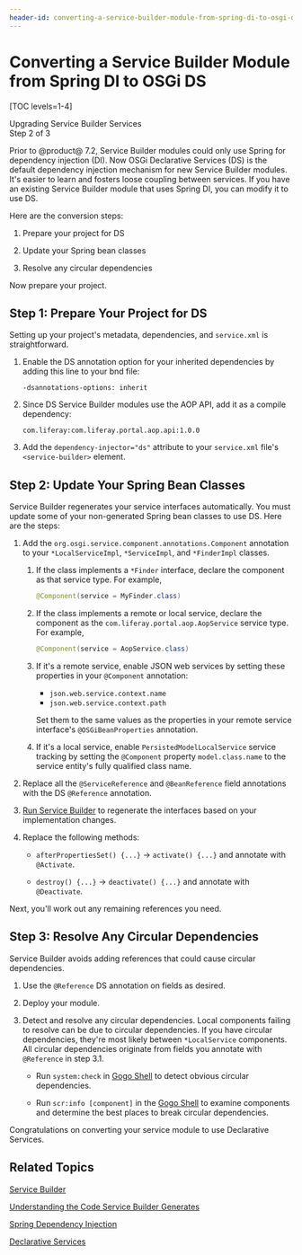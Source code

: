 ```yaml
---
header-id: converting-a-service-builder-module-from-spring-di-to-osgi-ds
---
```


# Converting a Service Builder Module from Spring DI to OSGi DS

[TOC levels=1-4]

<div class="learn-path-step">
    <p>Upgrading Service Builder Services<br>Step 2 of 3</p>
</div>

Prior to @product@ 7.2, Service Builder modules could only use Spring for
dependency injection (DI). Now OSGi Declarative Services (DS) is the default
dependency injection mechanism for new Service Builder modules. It's easier to
learn and fosters loose coupling between services. If you have an existing
Service Builder module that uses Spring DI, you can modify it to use DS. 

Here are the conversion steps:

1.  Prepare your project for DS 

2.  Update your Spring bean classes 

3.  Resolve any circular dependencies 

Now prepare your project. 

## Step 1: Prepare Your Project for DS 

Setting up your project's metadata, dependencies, and `service.xml` is
straightforward. 

1.  Enable the DS annotation option for your inherited dependencies by adding 
    this line to your bnd file:

    ```
    -dsannotations-options: inherit
    ```
    
2.  Since DS Service Builder modules use the AOP API, add it as a compile 
    dependency: 

    ```
    com.liferay:com.liferay.portal.aop.api:1.0.0
    ```

3.  Add the `dependency-injector="ds"` attribute to your `service.xml` file's 
    `<service-builder>` element. 

## Step 2: Update Your Spring Bean Classes

Service Builder regenerates your service interfaces automatically. You must
update some of your non-generated Spring bean classes to use DS. Here are the
steps: 

1.  Add the `org.osgi.service.component.annotations.Component` annotation to
    your `*LocalServiceImpl`, `*ServiceImpl`, and `*FinderImpl` classes. 

    1.  If the class implements a `*Finder` interface, declare the component as 
        that service type. For example,

        ```java
        @Component(service = MyFinder.class) 
        ```
    
    2.  If the class implements a remote or local service, declare the component
        as the `com.liferay.portal.aop.AopService` service type. For example,

        ```java
        @Component(service = AopService.class)
        ```

    3.  If it's a remote service, enable JSON web services by setting these 
        properties in your `@Component` annotation:

        -   `json.web.service.context.name`
        -   `json.web.service.context.path`
    
        Set them to the same values as the properties in your remote service
        interface's `@OSGiBeanProperties` annotation. 
    
    4.  If it's a local service, enable `PersistedModelLocalService` service 
        tracking by setting the `@Component` property `model.class.name` to the
        service entity's fully qualified class name. 

2.  Replace all the `@ServiceReference` and `@BeanReference` field annotations 
    with the DS `@Reference` annotation. 
    
3.  [Run Service Builder](/docs/frameworks/7-2/-/knowledge_base/f/running-service-builder)
    to regenerate the interfaces based on your implementation changes. 

4.  Replace the following methods:

    -   `afterPropertiesSet() {...}` &rarr; `activate() {...}` and annotate with
        `@Activate`.

    -   `destroy() {...}` &rarr; `deactivate() {...}` and annotate with 
        `@Deactivate`. 

Next, you'll work out any remaining references you need. 

## Step 3: Resolve Any Circular Dependencies

Service Builder avoids adding references that could cause circular
dependencies.
    
1.  Use the `@Reference` DS annotation on fields as desired. 

2.  Deploy your module. 

3.  Detect and resolve any circular dependencies. Local components failing to 
    resolve can be due to circular dependencies. If you have circular
    dependencies, they're most likely between `*LocalService` components. All
    circular dependencies originate from fields you annotate with `@Reference`
    in step 3.1. 

    - Run `system:check` in
      [Gogo Shell](/docs/customization/7-2/-/knowledge_base/c/felix-gogo-shell)
      to detect obvious circular dependencies.
    
    - Run `scr:info [component]` in the
      [Gogo Shell](/docs/customization/7-2/-/knowledge_base/c/felix-gogo-shell)
      to examine components and determine the best places to break circular
      dependencies.

Congratulations on converting your service module to use Declarative Services. 

## Related Topics 

[Service Builder](/docs/frameworks/7-2/-/knowledge_base/f/service-builder)

[Understanding the Code Service Builder Generates](/docs/frameworks/7-2/-/knowledge_base/f/understanding-the-code-generated-by-service-builder)

[Spring Dependency Injection](/docs/frameworks/7-2/-/knowledge_base/f/spring-dependency-injection)

[Declarative Services](/docs/frameworks/7-2/-/knowledge_base/f/declarative-services)
